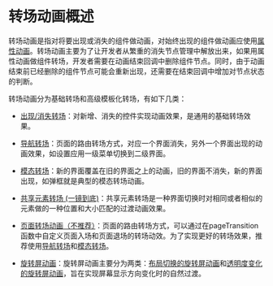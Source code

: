 # 转场动画概述
<!--Kit: ArkUI-->
<!--Subsystem: ArkUI-->
<!--Owner: @CCFFWW-->
<!--Designer: @yangfan229-->
<!--Tester: @lxl007-->
<!--Adviser: @HelloCrease-->


转场动画是指对将要出现或消失的组件做动画，对始终出现的组件做动画应使用[属性动画](arkts-attribute-animation-overview.md)。转场动画主要为了让开发者从繁重的消失节点管理中解放出来，如果用属性动画做组件转场，开发者需要在动画结束回调中删除组件节点。同时，由于动画结束前已经删除的组件节点可能会重新出现，还需要在结束回调中增加对节点状态的判断。


转场动画分为基础转场和高级模板化转场，有如下几类：


- [出现/消失转场](arkts-enter-exit-transition.md)：对新增、消失的控件实现动画效果，是通用的基础转场效果。

- [导航转场](arkts-navigation-navigation.md#导航示例)：页面的路由转场方式，对应一个界面消失，另外一个界面出现的动画效果，如设置应用一级菜单切换到二级界面。

- [模态转场](arkts-modal-transition.md)：新的界面覆盖在旧的界面之上的动画，旧的界面不消失，新的界面出现，如弹框就是典型的模态转场动画。

- [共享元素转场 (一镜到底)](arkts-shared-element-transition.md)：共享元素转场是一种界面切换时对相同或者相似的元素做的一种位置和大小匹配的过渡动画效果。

- [页面转场动画（不推荐）](arkts-page-transition-animation.md)：页面的路由转场方式，可以通过在pageTransition函数中自定义页面入场和页面退场的转场动效。为了实现更好的转场效果，推荐使用[导航转场](arkts-navigation-navigation.md)和[模态转场](arkts-modal-transition.md)。

- [旋转屏动画](arkts-rotation-transition-animation.md)：旋转屏动画主要分为两类：[布局切换的旋转屏动画](arkts-rotation-transition-animation.md#布局切换的旋转屏动画)和[透明度变化的旋转屏动画](arkts-rotation-transition-animation.md#透明度变化的旋转屏动画)，旨在实现屏幕显示方向变化时的自然过渡。
